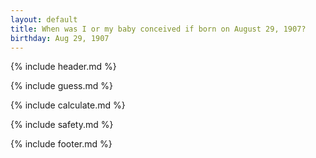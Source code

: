 ```yaml
---
layout: default
title: When was I or my baby conceived if born on August 29, 1907?
birthday: Aug 29, 1907
---
```


{% include header.md %}

{% include guess.md %}

{% include calculate.md %}

{% include safety.md %}

{% include footer.md %}



